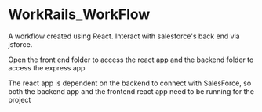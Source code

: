 # WorkRails_WorkFlow
A workflow created using React. Interact with salesforce's back end via jsforce.


Open the front end folder to access the react app and the backend folder to access the express app

The react app is dependent on the backend to connect with SalesForce, so both the backend app and the frontend react app need to be running for the project
